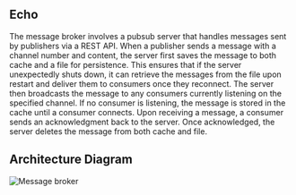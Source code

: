 ## Echo
The message broker involves a pubsub server that handles messages sent by publishers via a REST API. When a publisher sends a message with a channel number and content, the server first saves the message to both cache and a file for persistence. This ensures that if the server unexpectedly shuts down, it can retrieve the messages from the file upon restart and deliver them to consumers once they reconnect. The server then broadcasts the message to any consumers currently listening on the specified channel. If no consumer is listening, the message is stored in the cache until a consumer connects. Upon receiving a message, a consumer sends an acknowledgment back to the server. Once acknowledged, the server deletes the message from both cache and file.
## Architecture Diagram
![Message broker](https://github.com/user-attachments/assets/58606f0a-8e38-4e05-bba2-d9cf1f77558e)

